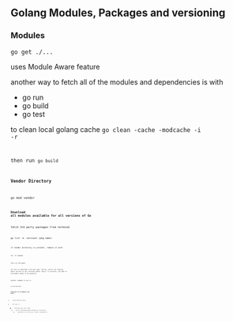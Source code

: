 ## Golang Modules, Packages and versioning

### Modules

<code>go get ./...</code>

uses Module Aware feature

another way to fetch all of the modules and dependencies is with

- go run
- go build
- go test

to clean local golang cache
<code>go clean -cache -modcache -i -r<code/>

then run <code>go build<code/>

### Vendor Directory

<code>go mod vendor<code/>

### Download all modules available for all versions of Go

fetch 3rd party packages from terminal

<code>go list -m -versions (pkg name)<code/>

if vendor directory is present, remove it with

<code>rm -rf vendor<code/>

then run cmd again

use this to download a 3rd part pkg, library, whilst not knowing which version to use. Versions above 'major' v2 versions, the path to the module needs to be adjusted 

another command to use is

<code>go mod download<code/>

### Internals of Go Modules and Paths

- inside GoPath directory

- bin, pkg, src
  - inside pkg: dep, mod, sumdb
    - mod: all downloaded module packages are stored here
      - inside mod is the cache dir, inside is download dir

